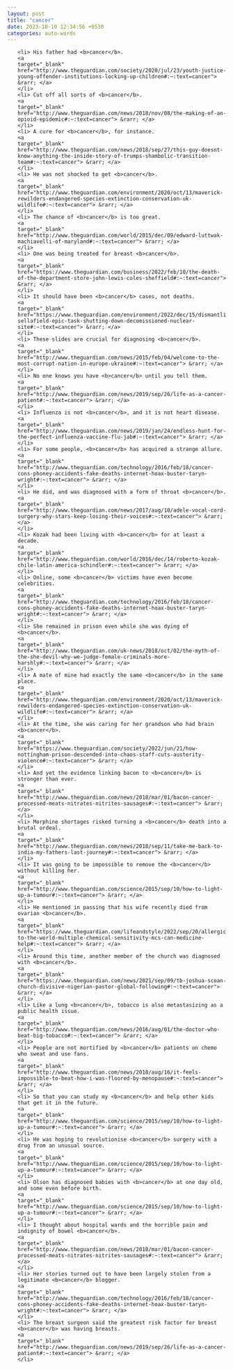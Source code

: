 ```yaml
---
layout: post
title: "cancer"
date: 2023-10-10 12:34:56 +0530
categories: auto-words
---
```

<ol>

    <li> His father had <b>cancer</b>.
    <a 
    target="_blank" 
    href="http://www.theguardian.com/society/2020/jul/23/youth-justice-young-offender-institutions-locking-up-children#:~:text=cancer"> &rarr; </a>
    </li>
    <li> Cut off all sorts of <b>cancer</b>.
    <a 
    target="_blank" 
    href="http://www.theguardian.com/news/2018/nov/08/the-making-of-an-opioid-epidemic#:~:text=cancer"> &rarr; </a>
    </li>
    <li> A cure for <b>cancer</b>, for instance.
    <a 
    target="_blank" 
    href="http://www.theguardian.com/news/2018/sep/27/this-guy-doesnt-know-anything-the-inside-story-of-trumps-shambolic-transition-team#:~:text=cancer"> &rarr; </a>
    </li>
    <li> He was not shocked to get <b>cancer</b>.
    <a 
    target="_blank" 
    href="http://www.theguardian.com/environment/2020/oct/13/maverick-rewilders-endangered-species-extinction-conservation-uk-wildlife#:~:text=cancer"> &rarr; </a>
    </li>
    <li> The chance of <b>cancer</b> is too great.
    <a 
    target="_blank" 
    href="http://www.theguardian.com/world/2015/dec/09/edward-luttwak-machiavelli-of-maryland#:~:text=cancer"> &rarr; </a>
    </li>
    <li> One was being treated for breast <b>cancer</b>.
    <a 
    target="_blank" 
    href="https://www.theguardian.com/business/2022/feb/10/the-death-of-the-department-store-john-lewis-coles-sheffield#:~:text=cancer"> &rarr; </a>
    </li>
    <li> It should have been <b>cancer</b> cases, not deaths.
    <a 
    target="_blank" 
    href="https://www.theguardian.com/environment/2022/dec/15/dismantling-sellafield-epic-task-shutting-down-decomissioned-nuclear-site#:~:text=cancer"> &rarr; </a>
    </li>
    <li> These slides are crucial for diagnosing <b>cancer</b>.
    <a 
    target="_blank" 
    href="http://www.theguardian.com/news/2015/feb/04/welcome-to-the-most-corrupt-nation-in-europe-ukraine#:~:text=cancer"> &rarr; </a>
    </li>
    <li> No one knows you have <b>cancer</b> until you tell them.
    <a 
    target="_blank" 
    href="http://www.theguardian.com/news/2019/sep/26/life-as-a-cancer-patient#:~:text=cancer"> &rarr; </a>
    </li>
    <li> Influenza is not <b>cancer</b>, and it is not heart disease.
    <a 
    target="_blank" 
    href="http://www.theguardian.com/news/2019/jan/24/endless-hunt-for-the-perfect-influenza-vaccine-flu-jab#:~:text=cancer"> &rarr; </a>
    </li>
    <li> For some people, <b>cancer</b> has acquired a strange allure.
    <a 
    target="_blank" 
    href="http://www.theguardian.com/technology/2016/feb/18/cancer-cons-phoney-accidents-fake-deaths-internet-hoax-buster-taryn-wright#:~:text=cancer"> &rarr; </a>
    </li>
    <li> He did, and was diagnosed with a form of throat <b>cancer</b>.
    <a 
    target="_blank" 
    href="http://www.theguardian.com/news/2017/aug/10/adele-vocal-cord-surgery-why-stars-keep-losing-their-voices#:~:text=cancer"> &rarr; </a>
    </li>
    <li> Kozak had been living with <b>cancer</b> for at least a decade.
    <a 
    target="_blank" 
    href="http://www.theguardian.com/world/2016/dec/14/roberto-kozak-chile-latin-america-schindler#:~:text=cancer"> &rarr; </a>
    </li>
    <li> Online, some <b>cancer</b> victims have even become celebrities.
    <a 
    target="_blank" 
    href="http://www.theguardian.com/technology/2016/feb/18/cancer-cons-phoney-accidents-fake-deaths-internet-hoax-buster-taryn-wright#:~:text=cancer"> &rarr; </a>
    </li>
    <li> She remained in prison even while she was dying of <b>cancer</b>.
    <a 
    target="_blank" 
    href="http://www.theguardian.com/uk-news/2018/oct/02/the-myth-of-the-she-devil-why-we-judge-female-criminals-more-harshly#:~:text=cancer"> &rarr; </a>
    </li>
    <li> A mate of mine had exactly the same <b>cancer</b> in the same place.
    <a 
    target="_blank" 
    href="http://www.theguardian.com/environment/2020/oct/13/maverick-rewilders-endangered-species-extinction-conservation-uk-wildlife#:~:text=cancer"> &rarr; </a>
    </li>
    <li> At the time, she was caring for her grandson who had brain <b>cancer</b>.
    <a 
    target="_blank" 
    href="https://www.theguardian.com/society/2022/jun/21/how-nottingham-prison-descended-into-chaos-staff-cuts-austerity-violence#:~:text=cancer"> &rarr; </a>
    </li>
    <li> And yet the evidence linking bacon to <b>cancer</b> is stronger than ever.
    <a 
    target="_blank" 
    href="http://www.theguardian.com/news/2018/mar/01/bacon-cancer-processed-meats-nitrates-nitrites-sausages#:~:text=cancer"> &rarr; </a>
    </li>
    <li> Morphine shortages risked turning a <b>cancer</b> death into a brutal ordeal.
    <a 
    target="_blank" 
    href="http://www.theguardian.com/news/2018/sep/11/take-me-back-to-india-my-fathers-last-journey#:~:text=cancer"> &rarr; </a>
    </li>
    <li> It was going to be impossible to remove the <b>cancer</b> without killing her.
    <a 
    target="_blank" 
    href="http://www.theguardian.com/science/2015/sep/10/how-to-light-up-a-tumour#:~:text=cancer"> &rarr; </a>
    </li>
    <li> He mentioned in passing that his wife recently died from ovarian <b>cancer</b>.
    <a 
    target="_blank" 
    href="https://www.theguardian.com/lifeandstyle/2022/sep/20/allergic-to-the-world-multiple-chemical-sensitivity-mcs-can-medicine-help#:~:text=cancer"> &rarr; </a>
    </li>
    <li> Around this time, another member of the church was diagnosed with <b>cancer</b>.
    <a 
    target="_blank" 
    href="https://www.theguardian.com/news/2021/sep/09/tb-joshua-scoan-church-divisive-nigerian-pastor-global-following#:~:text=cancer"> &rarr; </a>
    </li>
    <li> Like a lung <b>cancer</b>, tobacco is also metastasizing as a public health issue.
    <a 
    target="_blank" 
    href="http://www.theguardian.com/news/2016/aug/01/the-doctor-who-beat-big-tobacco#:~:text=cancer"> &rarr; </a>
    </li>
    <li> People are not mortified by <b>cancer</b> patients on chemo who sweat and use fans.
    <a 
    target="_blank" 
    href="http://www.theguardian.com/news/2018/aug/16/it-feels-impossible-to-beat-how-i-was-floored-by-menopause#:~:text=cancer"> &rarr; </a>
    </li>
    <li> So that you can study my <b>cancer</b> and help other kids that get it in the future.
    <a 
    target="_blank" 
    href="http://www.theguardian.com/science/2015/sep/10/how-to-light-up-a-tumour#:~:text=cancer"> &rarr; </a>
    </li>
    <li> He was hoping to revolutionise <b>cancer</b> surgery with a drug from an unusual source.
    <a 
    target="_blank" 
    href="http://www.theguardian.com/science/2015/sep/10/how-to-light-up-a-tumour#:~:text=cancer"> &rarr; </a>
    </li>
    <li> Olson has diagnosed babies with <b>cancer</b> at one day old, and some even before birth.
    <a 
    target="_blank" 
    href="http://www.theguardian.com/science/2015/sep/10/how-to-light-up-a-tumour#:~:text=cancer"> &rarr; </a>
    </li>
    <li> I thought about hospital wards and the horrible pain and indignity of bowel <b>cancer</b>.
    <a 
    target="_blank" 
    href="http://www.theguardian.com/news/2018/mar/01/bacon-cancer-processed-meats-nitrates-nitrites-sausages#:~:text=cancer"> &rarr; </a>
    </li>
    <li> Her stories turned out to have been largely stolen from a legitimate <b>cancer</b> blogger.
    <a 
    target="_blank" 
    href="http://www.theguardian.com/technology/2016/feb/18/cancer-cons-phoney-accidents-fake-deaths-internet-hoax-buster-taryn-wright#:~:text=cancer"> &rarr; </a>
    </li>
    <li> The breast surgeon said the greatest risk factor for breast <b>cancer</b> was having breasts.
    <a 
    target="_blank" 
    href="http://www.theguardian.com/news/2019/sep/26/life-as-a-cancer-patient#:~:text=cancer"> &rarr; </a>
    </li>